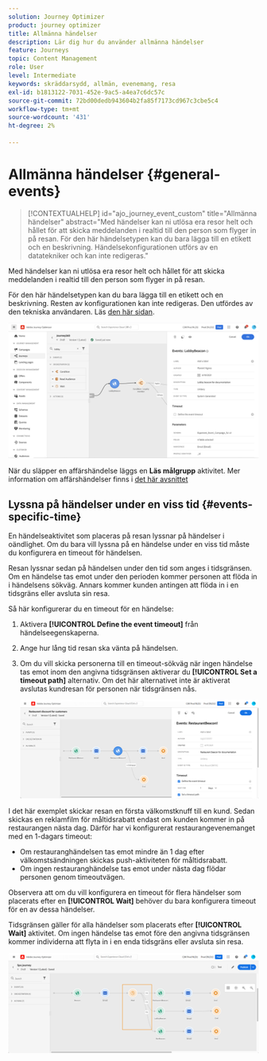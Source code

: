 ```yaml
---
solution: Journey Optimizer
product: journey optimizer
title: Allmänna händelser
description: Lär dig hur du använder allmänna händelser
feature: Journeys
topic: Content Management
role: User
level: Intermediate
keywords: skräddarsydd, allmän, evenemang, resa
exl-id: b1813122-7031-452e-9ac5-a4ea7c6dc57c
source-git-commit: 72bd00dedb943604b2fa85f7173cd967c3cbe5c4
workflow-type: tm+mt
source-wordcount: '431'
ht-degree: 2%

---
```


# Allmänna händelser {#general-events}

>[!CONTEXTUALHELP]
>id="ajo_journey_event_custom"
>title="Allmänna händelser"
>abstract="Med händelser kan ni utlösa era resor helt och hållet för att skicka meddelanden i realtid till den person som flyger in på resan. För den här händelsetypen kan du bara lägga till en etikett och en beskrivning. Händelsekonfigurationen utförs av en datatekniker och kan inte redigeras."

Med händelser kan ni utlösa era resor helt och hållet för att skicka meddelanden i realtid till den person som flyger in på resan.

För den här händelsetypen kan du bara lägga till en etikett och en beskrivning. Resten av konfigurationen kan inte redigeras. Den utfördes av den tekniska användaren. Läs [den här sidan](../event/about-events.md).

![](assets/general-events.png)

När du släpper en affärshändelse läggs en **Läs målgrupp** aktivitet. Mer information om affärshändelser finns i [det här avsnittet](../event/about-events.md)

## Lyssna på händelser under en viss tid {#events-specific-time}

En händelseaktivitet som placeras på resan lyssnar på händelser i oändlighet. Om du bara vill lyssna på en händelse under en viss tid måste du konfigurera en timeout för händelsen.

Resan lyssnar sedan på händelsen under den tid som anges i tidsgränsen. Om en händelse tas emot under den perioden kommer personen att flöda in i händelsens sökväg. Annars kommer kunden antingen att flöda in i en tidsgräns eller avsluta sin resa.

Så här konfigurerar du en timeout för en händelse:

1. Aktivera **[!UICONTROL Define the event timeout]** från händelseegenskaperna.

1. Ange hur lång tid resan ska vänta på händelsen.

1. Om du vill skicka personerna till en timeout-sökväg när ingen händelse tas emot inom den angivna tidsgränsen aktiverar du **[!UICONTROL Set a timeout path]** alternativ. Om det här alternativet inte är aktiverat avslutas kundresan för personen när tidsgränsen nås.

   ![](assets/event-timeout.png)

I det här exemplet skickar resan en första välkomstknuff till en kund. Sedan skickas en reklamfilm för måltidsrabatt endast om kunden kommer in på restaurangen nästa dag. Därför har vi konfigurerat restaurangevenemanget med en 1-dagars timeout:

* Om restauranghändelsen tas emot mindre än 1 dag efter välkomstsändningen skickas push-aktiviteten för måltidsrabatt.
* Om ingen restauranghändelse tas emot under nästa dag flödar personen genom timeoutvägen.

Observera att om du vill konfigurera en timeout för flera händelser som placerats efter en **[!UICONTROL Wait]** behöver du bara konfigurera timeout för en av dessa händelser.

Tidsgränsen gäller för alla händelser som placerats efter **[!UICONTROL Wait]** aktivitet. Om ingen händelse tas emot före den angivna tidsgränsen kommer individerna att flyta in i en enda tidsgräns eller avsluta sin resa.

![](assets/event-timeout-group.png)
